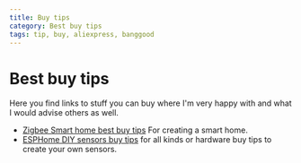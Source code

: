 ```yaml
---
title: Buy tips
category: Best buy tips
tags: tip, buy, aliexpress, banggood
---
```

# Best buy tips

Here you find links to stuff you can buy where I'm very happy with and what I would advise others as well.

* [Zigbee Smart home best buy tips](smarthome_buy_tips) For creating a smart home.
* [ESPHome DIY sensors buy tips](esphome_diy) for all kinds or hardware buy tips to create your own sensors.

